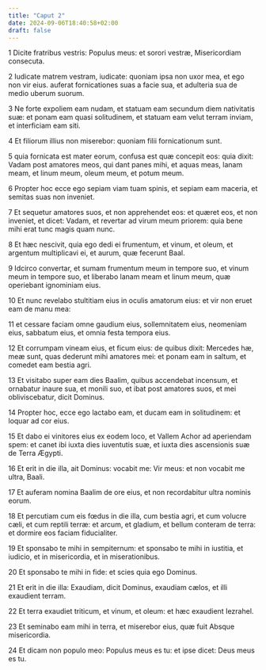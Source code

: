```yaml
---
title: "Caput 2"
date: 2024-09-06T18:40:58+02:00
draft: false
---
```




1 Dicite fratribus vestris: Populus meus: et sorori vestræ, Misericordiam consecuta.

2 Iudicate matrem vestram, iudicate: quoniam ipsa non uxor mea, et ego non vir eius. auferat fornicationes suas a facie sua, et adulteria sua de medio uberum suorum.

3 Ne forte expoliem eam nudam, et statuam eam secundum diem nativitatis suæ: et ponam eam quasi solitudinem, et statuam eam velut terram inviam, et interficiam eam siti.

4 Et filiorum illius non miserebor: quoniam filii fornicationum sunt.

5 quia fornicata est mater eorum, confusa est quæ concepit eos: quia dixit: Vadam post amatores meos, qui dant panes mihi, et aquas meas, lanam meam, et linum meum, oleum meum, et potum meum.

6 Propter hoc ecce ego sepiam viam tuam spinis, et sepiam eam maceria, et semitas suas non inveniet.

7 Et sequetur amatores suos, et non apprehendet eos: et quæret eos, et non inveniet, et dicet: Vadam, et revertar ad virum meum priorem: quia bene mihi erat tunc magis quam nunc.

8 Et hæc nescivit, quia ego dedi ei frumentum, et vinum, et oleum, et argentum multiplicavi ei, et aurum, quæ fecerunt Baal.

9 Idcirco convertar, et sumam frumentum meum in tempore suo, et vinum meum in tempore suo, et liberabo lanam meam et linum meum, quæ operiebant ignominiam eius.

10 Et nunc revelabo stultitiam eius in oculis amatorum eius: et vir non eruet eam de manu mea:

11 et cessare faciam omne gaudium eius, sollemnitatem eius, neomeniam eius, sabbatum eius, et omnia festa tempora eius.

12 Et corrumpam vineam eius, et ficum eius: de quibus dixit: Mercedes hæ, meæ sunt, quas dederunt mihi amatores mei: et ponam eam in saltum, et comedet eam bestia agri.

13 Et visitabo super eam dies Baalim, quibus accendebat incensum, et ornabatur inaure sua, et monili suo, et ibat post amatores suos, et mei obliviscebatur, dicit Dominus.

14 Propter hoc, ecce ego lactabo eam, et ducam eam in solitudinem: et loquar ad cor eius.

15 Et dabo ei vinitores eius ex eodem loco, et Vallem Achor ad aperiendam spem: et canet ibi iuxta dies iuventutis suæ, et iuxta dies ascensionis suæ de Terra Ægypti.

16 Et erit in die illa, ait Dominus: vocabit me: Vir meus: et non vocabit me ultra, Baali.

17 Et auferam nomina Baalim de ore eius, et non recordabitur ultra nominis eorum.

18 Et percutiam cum eis fœdus in die illa, cum bestia agri, et cum volucre cæli, et cum reptili terræ: et arcum, et gladium, et bellum conteram de terra: et dormire eos faciam fiducialiter.

19 Et sponsabo te mihi in sempiternum: et sponsabo te mihi in iustitia, et iudicio, et in misericordia, et in miserationibus.

20 Et sponsabo te mihi in fide: et scies quia ego Dominus.

21 Et erit in die illa: Exaudiam, dicit Dominus, exaudiam cælos, et illi exaudient terram.

22 Et terra exaudiet triticum, et vinum, et oleum: et hæc exaudient Iezrahel.

23 Et seminabo eam mihi in terra, et miserebor eius, quæ fuit Absque misericordia.

24 Et dicam non populo meo: Populus meus es tu: et ipse dicet: Deus meus es tu.

